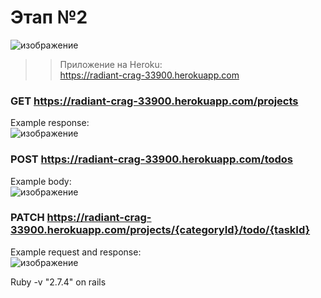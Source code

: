 
# Этап №2

![изображение](https://user-images.githubusercontent.com/60661613/141678344-3e397ed8-a77f-4f36-bc3f-c276ddce622d.png)




>> Приложение на Heroku: <br />
https://radiant-crag-33900.herokuapp.com

### GET https://radiant-crag-33900.herokuapp.com/projects <br />
  Example response:
  <br />
![изображение](https://user-images.githubusercontent.com/60661613/141678131-5788f826-6b2b-4073-8dcb-669a78f45f50.png)

### POST https://radiant-crag-33900.herokuapp.com/todos <br />
  Example body:
  <br />
![изображение](https://user-images.githubusercontent.com/60661613/141678094-d220e2dc-3ad3-435f-8b18-dc6ff4cece43.png)

### PATCH https://radiant-crag-33900.herokuapp.com/projects/{categoryId}/todo/{taskId} <br /> 
  Example request and response:
  <br />
![изображение](https://user-images.githubusercontent.com/60661613/141678175-d5aa1809-c2ef-44e3-8536-421a30e20b91.png)

Ruby -v "2.7.4" on rails
